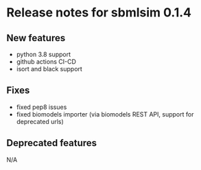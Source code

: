 # Release notes for sbmlsim 0.1.4

## New features
* python 3.8 support
* github actions CI-CD
* isort and black support

## Fixes
* fixed pep8 issues
* fixed biomodels importer (via biomodels REST API, support for deprecated urls)

## Deprecated features
N/A
